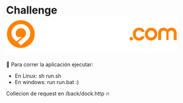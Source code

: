 ﻿# Challenge  ![logo-almundo](./logo-almundo.svg?)

:rocket: Para correr la aplicación ejecutar:
- En Linux: sh run.sh 
- En windows: run run.bat :)

Collecion de request en /back/dock.http :fire: